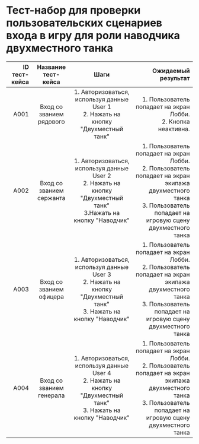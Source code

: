 # **Тест-набор для проверки пользовательских сценариев входа в игру для роли наводчика двухместного танка**

| ID тест-кейса |   Название тест-кейса    |                                                          Шаги                                                           |                                                                                                                                                        Ожидаемый результат |
| ------------: | :----------------------: | :---------------------------------------------------------------------------------------------------------------------: | -------------------------------------------------------------------------------------------------------------------------------------------------------------------------: |
|          A001 | Вход со званием рядового |                  1. Авторизоваться, используя данные User 1<br>2. Нажать на кнопку "Двухместный танк"                   |                                                                                                          1. Пользователь попадает на экран Лобби.<br> 2. Кнопка неактивна. |
|          A002 | Вход со званием сержанта | 1. Авторизоваться, используя данные User 2<br>2. Нажать на кнопку "Двухместный танк" <br>3.Нажать на кнопку "Наводчик"  | 1. Пользователь попадает на экран Лобби.<br> 2. Пользователь попадает на экран экипажа двухместного танка <br>3. Пользователь попадает на игровую сцену двухместного танка |
|          A003 | Вход со званием офицера  | 1. Авторизоваться, используя данные User 3<br>2. Нажать на кнопку "Двухместный танк" <br>3. Нажать на кнопку "Наводчик" | 1. Пользователь попадает на экран Лобби.<br> 2. Пользователь попадает на экран экипажа двухместного танка <br>3. Пользователь попадает на игровую сцену двухместного танка |
|          A004 | Вход со званием генерала | 1. Авторизоваться, используя данные User 4<br>2. Нажать на кнопку "Двухместный танк" <br>3. Нажать на кнопку "Наводчик" | 1. Пользователь попадает на экран Лобби.<br> 2. Пользователь попадает на экран экипажа двухместного танка <br>3. Пользователь попадает на игровую сцену двухместного танка |
